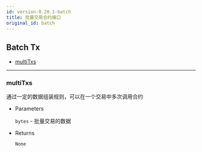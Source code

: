 ```yaml
---
id: version-0.20.1-batch
title: 批量交易合约接口
original_id: batch
---
```


<h2 class="hover-list">Batch Tx</h2>

- [multiTxs](#multiTxs)

---

### multiTxs

通过一定的数据组装规则，可以在一个交易中多次调用合约

- Parameters

  `bytes` - 批量交易的数据

- Returns

  `None`
